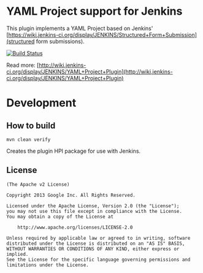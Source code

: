 YAML Project support for Jenkins
=====================
This plugin implements a YAML Project based on Jenkins' [https://wiki.jenkins-ci.org/display/JENKINS/Structured+Form+Submission](structured form submissions).

[![Build Status](https://jenkins.ci.cloudbees.com/buildStatus/icon?job=plugins/yaml-project-plugin)](https://jenkins.ci.cloudbees.com/job/plugins/job/yaml-project-plugin/)

Read more: [http://wiki.jenkins-ci.org/display/JENKINS/YAML+Project+Plugin](http://wiki.jenkins-ci.org/display/JENKINS/YAML+Project+Plugin)

Development
===========

How to build
--------------

	mvn clean verify

Creates the plugin HPI package for use with Jenkins.


License
-------

	(The Apache v2 License)

    Copyright 2013 Google Inc. All Rights Reserved.

    Licensed under the Apache License, Version 2.0 (the "License");
    you may not use this file except in compliance with the License.
    You may obtain a copy of the License at

        http://www.apache.org/licenses/LICENSE-2.0

    Unless required by applicable law or agreed to in writing, software
    distributed under the License is distributed on an "AS IS" BASIS,
    WITHOUT WARRANTIES OR CONDITIONS OF ANY KIND, either express or implied.
    See the License for the specific language governing permissions and
    limitations under the License.
